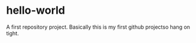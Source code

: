 # hello-world
A first repository project.
Basically this is my first github projectso hang on tight.
